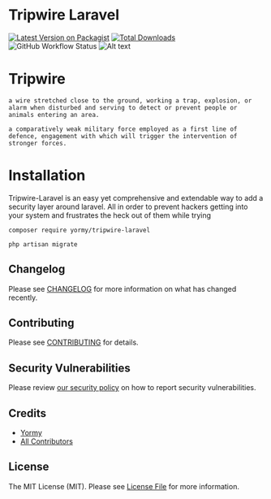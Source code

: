 # Tripwire Laravel

[![Latest Version on Packagist](https://img.shields.io/packagist/v/yormy/tripwire-laravel.svg?style=flat-square)](https://packagist.org/packages/yormy/tripwire-laravel)
[![Total Downloads](https://img.shields.io/packagist/dt/yormy/tripwire-laravel.svg?style=flat-square)](https://packagist.org/packages/yormy/tripwire-laravel)
![GitHub Workflow Status](https://img.shields.io/github/workflow/status/facade/ignition/run-php-tests?label=Tests)
![Alt text](./coverage.svg)

# Tripwire
```a wire stretched close to the ground, working a trap, explosion, or alarm when disturbed and serving to detect or prevent people or animals entering an area.```

```a comparatively weak military force employed as a first line of defence, engagement with which will trigger the intervention of stronger forces.```


# Installation
Tripwire-Laravel is an easy yet comprehensive and extendable way to add a security layer around laravel. All in order to prevent hackers getting into your system and frustrates the heck out of them while trying
```
composer require yormy/tripwire-laravel

php artisan migrate
```




## Changelog

Please see [CHANGELOG](CHANGELOG.md) for more information on what has changed recently.

## Contributing

Please see [CONTRIBUTING](.github/CONTRIBUTING.md) for details.

## Security Vulnerabilities

Please review [our security policy](../../security/policy) on how to report security vulnerabilities.

## Credits

- [Yormy](https://gitlab.com/yormy)
- [All Contributors](../../contributors)

## License

The MIT License (MIT). Please see [License File](LICENSE.md) for more information.
